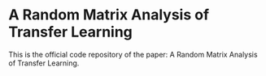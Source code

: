 # A Random Matrix Analysis of Transfer Learning
This is the official code repository of the paper: A Random Matrix Analysis of Transfer Learning.
